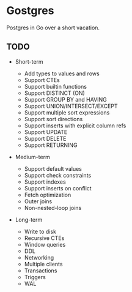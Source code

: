 # Gostgres

Postgres in Go over a short vacation.

## TODO

- Short-term
    - Add types to values and rows
    - Support CTEs
    - Support builtin functions
    - Support DISTINCT (ON)
    - Support GROUP BY and HAVING
    - Support UNION/INTERSECT/EXCEPT
    - Support multiple sort expressions
    - Support sort directions
    - Support inserts with explicit column refs
    - Support UPDATE
    - Support DELETE
    - Support RETURNING

- Medium-term
    - Support default values
    - Support check constraints
    - Support indexes
    - Support inserts on conflict
    - Fetch optimization
    - Outer joins
    - Non-nested-loop joins

- Long-term
    - Write to disk
    - Recursive CTEs
    - Window queries
    - DDL
    - Networking
    - Multiple clients
    - Transactions
    - Triggers
    - WAL

